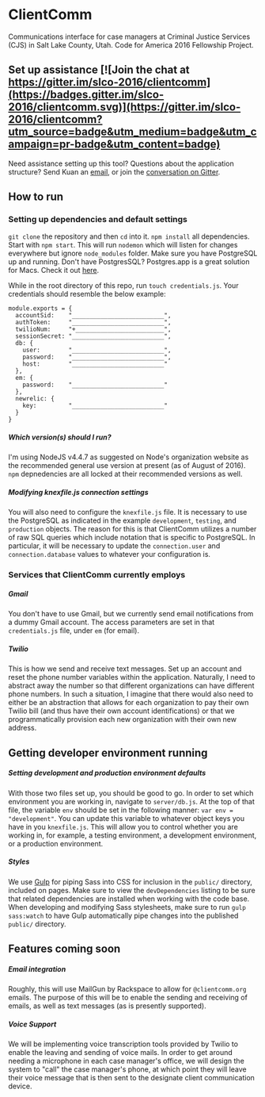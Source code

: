 

# ClientComm
Communications interface for case managers at Criminal Justice Services (CJS) in Salt Lake County, Utah. Code for America 2016 Fellowship Project.


## Set up assistance [![Join the chat at https://gitter.im/slco-2016/clientcomm](https://badges.gitter.im/slco-2016/clientcomm.svg)](https://gitter.im/slco-2016/clientcomm?utm_source=badge&utm_medium=badge&utm_campaign=pr-badge&utm_content=badge)
Need assistance setting up this tool? Questions about the application structure? Send Kuan an [email](http://kuanbutts.com/contact/), or join the [conversation on Gitter](https://gitter.im/slco-2016/clientcomm).


## How to run
### Setting up dependencies and default settings
`git clone` the repository and then `cd` into it. `npm install` all dependencies. Start with `npm start`. This will run `nodemon` which will listen for changes everywhere but ignore `node_modules` folder. Make sure you have PostgreSQL up and running. Don't have PostgresSQL? Postgres.app is a great solution for Macs. Check it out [here](http://postgresapp.com/).

While in the root directory of this repo, run `touch credentials.js`. Your credentials should resemble the below example:

```
module.exports = {
  accountSid:    "__________________________",
  authToken:     "__________________________",
  twilioNum:     "+_________________________",
  sessionSecret: "__________________________",
  db: {
    user:        "__________________________",
    password:    "__________________________",
    host:        "__________________________"
  },
  em: {
    password:    "__________________________"
  },
  newrelic: {
    key:         "__________________________"
  }
}
```

##### Which version(s) should I run?
I'm using NodeJS v4.4.7 as suggested on Node's organization website as the recommended general use version at present (as of August of 2016). `npm` depnedencies are all locked at their recommended versions as well.

##### Modifying knexfile.js connection settings
You will also need to configure the `knexfile.js` file. It is necessary to use the PostgreSQL as indicated in the example `development`, `testing`, and `production` objects. The reason for this is that ClientComm utilizes a number of raw SQL queries which include notation that is specific to PostgreSQL. In particular, it will be necessary to update the `connection.user` and `connection.database` values to whatever your configuration is.

### Services that ClientComm currently employs
##### Gmail
You don't have to use Gmail, but we currently send email notifications from a dummy Gmail account. The access parameters are set in that `credentials.js` file, under `em` (for email). 

##### Twilio
This is how we send and receive text messages. Set up an account and reset the phone number variables within the application. Naturally, I need to abstract away the number so that different organizations can have different phone numbers. In such a situation, I imagine that there would also need to either be an abstraction that allows for each organization to pay their own Twilio bill (and thus have their own account identifications) or that we programmatically provision each new organization with their own new address.


## Getting developer environment running
##### Setting development and production environment defaults
With those two files set up, you should be good to go. In order to set which environment you are working in, navigate to `server/db.js`. At the top of that file, the variable `env` should be set in the following manner: `var env = "development"`. You can update this variable to whatever object keys you have in you `knexfile.js`. This will allow you to control whether you are working in, for example, a testing environment, a development environment, or a production environment.

##### Styles
We use [Gulp](http://gulpjs.com/) for piping Sass into CSS for inclusion in the `public/` directory, included on pages. Make sure to view the `devDependencies` listing to be sure that related dependencies are installed when working with the code base. When developing and modifying Sass stylesheets, make sure to run `gulp sass:watch` to have Gulp automatically pipe changes into the published `public/` directory.


## Features coming soon
##### Email integration
Roughly, this will use MailGun by Rackspace to allow for `@clientcomm.org` emails. The purpose of this will be to enable the sending and receiving of emails, as well as text messages (as is presently supported).

##### Voice Support
We will be implementing voice transcription tools provided by Twilio to enable the leaving and sending of voice mails. In order to get around needing a microphone in each case manager's office, we will design the system to "call" the case manager's phone, at which point they will leave their voice message that is then sent to the designate client communication device.
